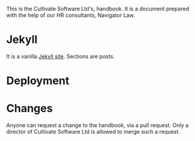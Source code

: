 This is the Cultivate Software Ltd's, handbook. It is a document prepared with the help of our HR consultants, Navigator Law.

# Jekyll

It is a vanilla [Jekyll site](http://jekyllrb.com). Sections are posts.

# Deployment


# Changes

Anyone can request a change to the handbook, via a pull request. Only a director of Cultivate Software Ltd is allowed to merge such a request.

